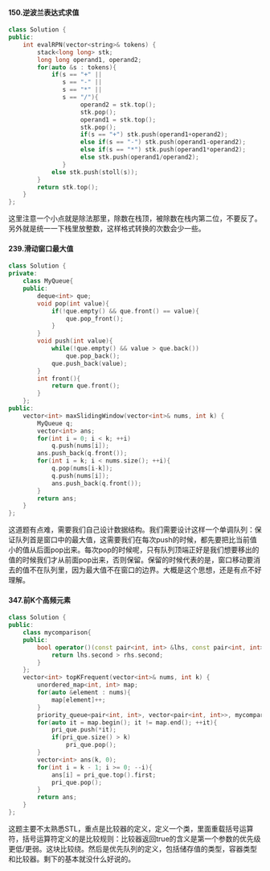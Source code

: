 #### 150.逆波兰表达式求值

```c++
class Solution {
public:
    int evalRPN(vector<string>& tokens) {
        stack<long long> stk;
        long long operand1, operand2;
        for(auto &s : tokens){
            if(s == "+" ||
               s == "-" ||
               s == "*" ||
               s == "/"){
                    operand2 = stk.top();
                    stk.pop();
                    operand1 = stk.top();
                    stk.pop();
                    if(s == "+") stk.push(operand1+operand2);
                    else if(s == "-") stk.push(operand1-operand2);
                    else if(s == "*") stk.push(operand1*operand2);
                    else stk.push(operand1/operand2);
               }
            else stk.push(stoll(s));
        }
        return stk.top();
    }
};
```

这里注意一个小点就是除法那里，除数在栈顶，被除数在栈内第二位，不要反了。另外就是统一一下栈里放整数，这样格式转换的次数会少一些。

#### 239.滑动窗口最大值

```c++
class Solution {
private:
    class MyQueue{
    public:
        deque<int> que;
        void pop(int value){
            if(!que.empty() && que.front() == value){
                que.pop_front();
            }
        }
        void push(int value){
            while(!que.empty() && value > que.back())
                que.pop_back();
            que.push_back(value);
        }
        int front(){
            return que.front();
        }
    };
public:
    vector<int> maxSlidingWindow(vector<int>& nums, int k) {
        MyQueue q;
        vector<int> ans;
        for(int i = 0; i < k; ++i)
            q.push(nums[i]);
        ans.push_back(q.front());
        for(int i = k; i < nums.size(); ++i){
            q.pop(nums[i-k]);
            q.push(nums[i]);
            ans.push_back(q.front());
        }
        return ans;
    }
};
```

这道题有点难，需要我们自己设计数据结构。我们需要设计这样一个单调队列：保证队列首是窗口中的最大值，这需要我们在每次push的时候，都先要把比当前值小的值从后面pop出来。每次pop的时候呢，只有队列顶端正好是我们想要移出的值的时候我们才从前面pop出来，否则保留。保留的时候代表的是，窗口移动要消去的值不在队列里，因为最大值不在窗口的边界。大概是这个思想，还是有点不好理解。

#### 347.前K个高频元素

```c++
class Solution {
public:
    class mycomparison{
    public:
        bool operator()(const pair<int, int> &lhs, const pair<int, int> &rhs){
            return lhs.second > rhs.second;
        }
    };
    vector<int> topKFrequent(vector<int>& nums, int k) {
        unordered_map<int, int> map;
        for(auto &element : nums){
            map[element]++;
        }
        priority_queue<pair<int, int>, vector<pair<int, int>>, mycomparison> pri_que;
        for(auto it = map.begin(); it != map.end(); ++it){
            pri_que.push(*it);
            if(pri_que.size() > k)
                pri_que.pop();
        }
        vector<int> ans(k, 0);
        for(int i = k - 1; i >= 0; --i){
            ans[i] = pri_que.top().first;
            pri_que.pop();
        }
        return ans;
    }
};
```

这题主要不太熟悉STL，重点是比较器的定义，定义一个类，里面重载括号运算符，括号运算符定义的是比较规则：比较器返回true的含义是第一个参数的优先级更低/更弱。这块比较绕。然后是优先队列的定义，包括储存值的类型，容器类型和比较器。剩下的基本就没什么好说的。
